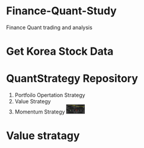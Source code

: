 # Finance-Quant-Study
Finance Quant trading and analysis

# Get Korea Stock Data

# QuantStrategy Repository
1. Portfoilo Opertation Strategy
2. Value Strategy
3. Momentum Strategy
<img src="./img/PorfolioStrategy.png" width="50px" height="25px" title="Summary" alt="PorfolioStrategy"></img>
# Value stratagy